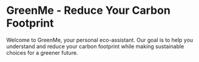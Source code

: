 # GreenMe - Reduce Your Carbon Footprint
Welcome to GreenMe, your personal eco-assistant.
Our goal is to help you understand and reduce your carbon footprint while making sustainable choices for a greener future.
